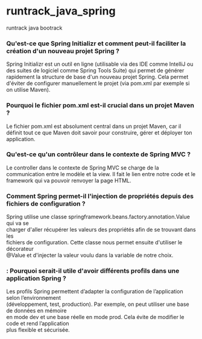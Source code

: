 # runtrack_java_spring
runtrack java bootrack

### Qu'est-ce que Spring Initializr et comment peut-il faciliter la création d'un nouveau projet Spring ?
Spring Initializr est un outil en ligne (utilisable via des IDE comme IntelliJ ou des suites de logiciel comme Spring Tools Suite) qui permet de générer rapidement la structure de base d'un nouveau projet Spring.
Cela permet d'éviter de configurer manuellement le projet (via pom.xml par exemple si on utilise Maven).


### Pourquoi le fichier pom.xml est-il crucial dans un projet Maven ?  
Le fichier pom.xml est absolument central dans un projet Maven, car il définit tout
ce que Maven doit savoir pour construire, gérer et déployer ton application.  
  
  
### Qu'est-ce qu'un contrôleur dans le contexte de Spring MVC ?   
Le controller dans le contexte de Spring MVC se charge de la communication entre le modèle et la view.
Il fait le lien entre notre code et le framework qui va pouvoir renvoyer la page HTML.  
  
### Comment Spring permet-il l'injection de propriétés depuis des fichiers de configuration ?  
Spring utilise une classe springframework.beans.factory.annotation.Value qui va se  
charger d'aller récupérer les valeurs des propriétés afin de se trouvant dans les  
fichiers de configuration. Cette classe nous permet ensuite d'utiliser le décorateur  
@Value et d'injecter la valeur voulu dans la variable de notre choix.    
  
### : Pourquoi serait-il utile d'avoir différents profils dans une application Spring ?    
Les profils Spring permettent d’adapter la configuration de l’application selon l’environnement  
(développement, test, production). Par exemple, on peut utiliser une base de données en mémoire  
en mode dev et une base réelle en mode prod. Cela évite de modifier le code et rend l’application   
plus flexible et sécurisée.  
  
###   
  
  



